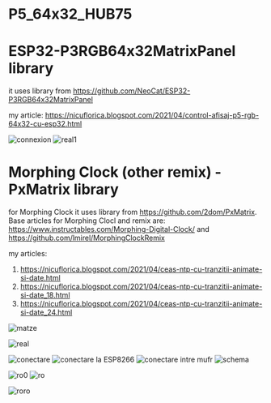 # P5_64x32_HUB75

# ESP32-P3RGB64x32MatrixPanel library
it uses library from https://github.com/NeoCat/ESP32-P3RGB64x32MatrixPanel

my article: https://nicuflorica.blogspot.com/2021/04/control-afisaj-p5-rgb-64x32-cu-esp32.html

![connexion](https://1.bp.blogspot.com/-_x3VH5FDTMM/YHlVcnGbcJI/AAAAAAAAeBE/FbI4rVPg4yESJSOlk31Z4APjOXTYcmkTwCLcBGAsYHQ/s830/P5%2BHUB75%2BESP32%2Bconnexion.png)
![real1](https://1.bp.blogspot.com/-X-SmK9OkMO0/YHlXrC8Y-GI/AAAAAAAAeBs/7tZO9d3uG_UYRrqSnLLot2HxBtyr5pTmgCLcBGAsYHQ/s3214/P3ESP32_00.jpg)

# Morphing Clock (other remix) - PxMatrix library

for Morphing Clock it uses library from https://github.com/2dom/PxMatrix.
Base articles for Morphing Clocl and remix are: https://www.instructables.com/Morphing-Digital-Clock/ and https://github.com/lmirel/MorphingClockRemix

my articles:

1) https://nicuflorica.blogspot.com/2021/04/ceas-ntp-cu-tranzitii-animate-si-date.html 
2) https://nicuflorica.blogspot.com/2021/04/ceas-ntp-cu-tranzitii-animate-si-date_18.html
3) https://nicuflorica.blogspot.com/2021/04/ceas-ntp-cu-tranzitii-animate-si-date_24.html

![matze](https://1.bp.blogspot.com/-ZpY27uifVLI/YHnVGqz93BI/AAAAAAAAeEM/k8rOkQEEyYYW6_7d1fH3j62dHvujXlW1ACLcBGAsYHQ/s2048/matze.jpg)

![real](https://1.bp.blogspot.com/-Pnuqp09zz88/YHndkbmJLFI/AAAAAAAAeFM/0KERni1r0_AR3jy1fG2vCJU9pBR-w0PlwCLcBGAsYHQ/s2048/teste2a.jpg)

![conectare](https://1.bp.blogspot.com/-XowZaSfd55E/YHnSY1H0LqI/AAAAAAAAeDk/sqjIFrFAd5gS3JL8qjwY09YuEWbRgIkmgCLcBGAsYHQ/s1024/conectare0.png)
![conectare la ESP8266](https://1.bp.blogspot.com/-_4o7B_rbtP4/YHnScQrwKZI/AAAAAAAAeDo/FMdDrYIbP78g9SGeZZZ-XQF5hvi1KyQJACLcBGAsYHQ/s928/conectare1.png)
![conectare intre mufr](https://1.bp.blogspot.com/-htqiYJbHgug/YHnSgUdvGWI/AAAAAAAAeDs/jdbxh4oNMxMHfBK9AtKjuLZGdyxdpI95QCLcBGAsYHQ/s447/conectare2.png)
![schema](https://1.bp.blogspot.com/-dN2MCk0BKxk/YHnNzxbvMtI/AAAAAAAAeDc/YoOCBBORPs0HQ9fQJ9JbnCY2g8VPQ7-nACLcBGAsYHQ/s986/hackster_io_esp8266_Pxmatrix.jpg)

![ro0](https://1.bp.blogspot.com/-yR34oNw6ThA/YH062-GiapI/AAAAAAAAeHs/yRRg0iC9xVMGCs9Hnkc29qLq85W5g1aEwCLcBGAsYHQ/s2048/ro2_temp.jpg)
![ro](https://1.bp.blogspot.com/-bC0hNLHK800/YH07B8S0H6I/AAAAAAAAeH4/Se3tmDImL0Ei63hAX-wRB94X2ekpFenGwCLcBGAsYHQ/s2048/ro2_pres.jpg)

![roro](https://1.bp.blogspot.com/-Xg2L1Jib-o4/YIPGukNq13I/AAAAAAAAeKQ/AYpt0J_dhWs0mzMilrpxWXtu3kcB5tKHACLcBGAsYHQ/s2048/ro_zi.jpg)
